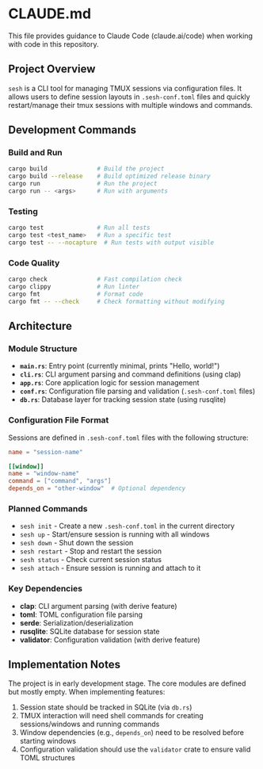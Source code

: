 # CLAUDE.md

This file provides guidance to Claude Code (claude.ai/code) when working with code in this repository.

## Project Overview

`sesh` is a CLI tool for managing TMUX sessions via configuration files. It allows users to define session layouts in `.sesh-conf.toml` files and quickly restart/manage their tmux sessions with multiple windows and commands.

## Development Commands

### Build and Run
```bash
cargo build              # Build the project
cargo build --release    # Build optimized release binary
cargo run                # Run the project
cargo run -- <args>      # Run with arguments
```

### Testing
```bash
cargo test               # Run all tests
cargo test <test_name>   # Run a specific test
cargo test -- --nocapture  # Run tests with output visible
```

### Code Quality
```bash
cargo check              # Fast compilation check
cargo clippy             # Run linter
cargo fmt                # Format code
cargo fmt -- --check     # Check formatting without modifying
```

## Architecture

### Module Structure

- **`main.rs`**: Entry point (currently minimal, prints "Hello, world!")
- **`cli.rs`**: CLI argument parsing and command definitions (using clap)
- **`app.rs`**: Core application logic for session management
- **`conf.rs`**: Configuration file parsing and validation (`.sesh-conf.toml` files)
- **`db.rs`**: Database layer for tracking session state (using rusqlite)

### Configuration File Format

Sessions are defined in `.sesh-conf.toml` files with the following structure:

```toml
name = "session-name"

[[window]]
name = "window-name"
command = ["command", "args"]
depends_on = "other-window"  # Optional dependency
```

### Planned Commands

- `sesh init` - Create a new `.sesh-conf.toml` in the current directory
- `sesh up` - Start/ensure session is running with all windows
- `sesh down` - Shut down the session
- `sesh restart` - Stop and restart the session
- `sesh status` - Check current session status
- `sesh attach` - Ensure session is running and attach to it

### Key Dependencies

- **clap**: CLI argument parsing (with derive feature)
- **toml**: TOML configuration file parsing
- **serde**: Serialization/deserialization
- **rusqlite**: SQLite database for session state
- **validator**: Configuration validation (with derive feature)

## Implementation Notes

The project is in early development stage. The core modules are defined but mostly empty. When implementing features:

1. Session state should be tracked in SQLite (via `db.rs`)
2. TMUX interaction will need shell commands for creating sessions/windows and running commands
3. Window dependencies (e.g., `depends_on`) need to be resolved before starting windows
4. Configuration validation should use the `validator` crate to ensure valid TOML structures
